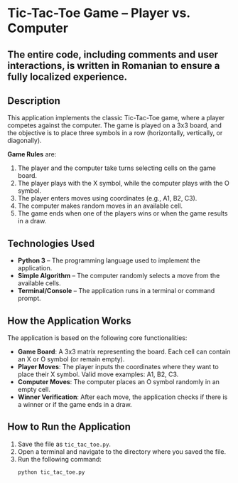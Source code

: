 # Tic-Tac-Toe Game – Player vs. Computer

## The entire code, including comments and user interactions, is written in Romanian to ensure a fully localized experience.

## Description
This application implements the classic Tic-Tac-Toe game, where a player competes against the computer. The game is played on a 3x3 board, and the objective is to place three symbols in a row (horizontally, vertically, or diagonally).

**Game Rules** are:
1. The player and the computer take turns selecting cells on the game board.
2. The player plays with the X symbol, while the computer plays with the O symbol.
3. The player enters moves using coordinates (e.g., A1, B2, C3).
4. The computer makes random moves in an available cell.
5. The game ends when one of the players wins or when the game results in a draw.
   
## Technologies Used

- **Python 3** – The programming language used to implement the application.
- **Simple Algorithm** – The computer randomly selects a move from the available cells.
- **Terminal/Console** – The application runs in a terminal or command prompt.
  
## How the Application Works

The application is based on the following core functionalities:

- **Game Board**: A 3x3 matrix representing the board. Each cell can contain an X or O symbol (or remain empty).
- **Player Moves**: The player inputs the coordinates where they want to place their X symbol. Valid move examples: A1, B2, C3.
- **Computer Moves**: The computer places an O symbol randomly in an empty cell.
- **Winner Verification**: After each move, the application checks if there is a winner or if the game ends in a draw.

## How to Run the Application

1. Save the file as `tic_tac_toe.py`.
2. Open a terminal and navigate to the directory where you saved the file.
3. Run the following command:
   ```bash
   python tic_tac_toe.py
   
